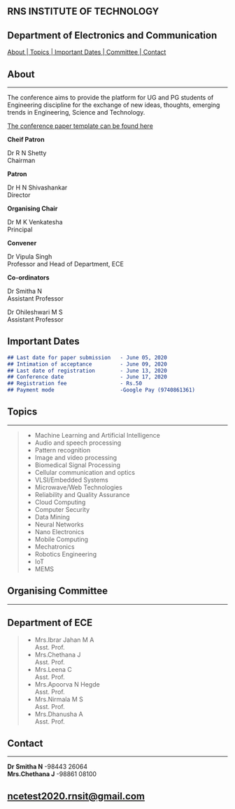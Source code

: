 ## RNS INSTITUTE OF TECHNOLOGY

## Department of Electronics and Communication
[ About ](#about)|[ Topics ](#topics)|[ Important Dates ](#important-dates)|[ Committee ](#organising-committee)|[ Contact ](#contact)

## About ##

* * *
The conference aims to provide the platform for UG and PG students of Engineering discipline for the exchange of new ideas, thoughts, emerging trends in Engineering, Science and Technology.

[The conference paper template can be found here](https://www.google.com/)



**Cheif Patron**

 Dr R N Shetty<br />
 Chairman

**Patron**

Dr H N Shivashankar<br />
Director

**Organising Chair**

Dr M K Venkatesha<br />
Principal

**Convener**

Dr Vipula Singh<br />
Professor and Head of Department, ECE

**Co-ordinators**

 Dr Smitha N<br/>
 Assistant Professor

 Dr Ohileshwari M S<br/>
 Assistant Professor

## Important Dates ## 

```markdown
## Last date for paper submission   - June 05, 2020 
## Intimation of acceptance         - June 09, 2020
## Last date of registration        - June 13, 2020
## Conference date                  - June 17, 2020
## Registration fee                 - Rs.50
## Payment mode                     -Google Pay (9740861361)

```

## Topics ##
 
* * *
>- Machine Learning and Artificial Intelligence
>- Audio and speech processing
>- Pattern recognition
>- Image and video processing
>- Biomedical Signal Processing
>- Cellular communication and optics
>- VLSI/Embedded Systems
>- Microwave/Web Technologies
>- Reliability and Quality Assurance
>- Cloud Computing
>- Computer Security
>- Data Mining
>- Neural Networks
>- Nano Electronics
>- Mobile Computing
>- Mechatronics
>- Robotics Engineering
>- IoT
>- MEMS


## Organising Committee ##

* * *

## Department of ECE
>- Mrs.Ibrar Jahan M A          
Asst. Prof.
>- Mrs.Chethana J             
Asst. Prof.
>- Mrs.Leena C                  
Asst. Prof.
>- Mrs.Apoorva N Hegde          
Asst. Prof.
>- Mrs.Nirmala M S           
Asst. Prof.
>- Mrs.Dhanusha A               
Asst. Prof.


## Contact ##

* * *

 **Dr Smitha N**         -98443 26064<br/>
 **Mrs.Chethana J**      -98861 08100
## ncetest2020.rnsit@gmail.com
